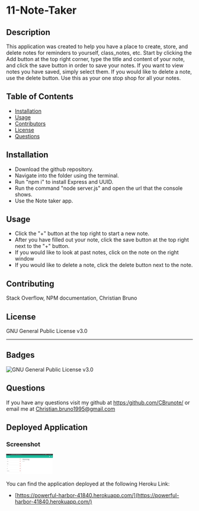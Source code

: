 # 11-Note-Taker

## Description

This application was created to help you have a place to create, store, and delete notes for reminders to yourself, class_notes, etc. Start by clicking the Add button at the top right corner, type the title and content of your note, and click the save button in order to save your notes. If you want to view notes you have saved, simply select them. If you would like to delete a note, use the delete button. Use this as your one stop shop for all your notes.

## Table of Contents

- [Installation](#installation)
- [Usage](#usage)
- [Contributors](#contributors)
- [License](#license)
- [Questions](#questions)

## Installation

- Download the github repository.
- Navigate into the folder using the terminal.
- Run "npm i" to install Express and UUID.
- Run the command  "node server.js" and open the url that the console shows.
- Use the Note taker app.

## Usage

- Click the "+" button at the top right to start a new note.
- After you have filled out your note, click the save button at the top right next to the "+" button.
- If you would like to look at past notes, click on the note on the right window
- If you would like to delete a note, click the delete button next to the note.

## Contributing

Stack Overflow, NPM documentation, Christian Bruno

## License

GNU General Public License v3.0

---

## Badges

![GNU General Public License v3.0](https://img.shields.io/badge/license-GNU%20General%20Public%20License%20v3.0-green)

## Questions

If you have any questions visit my github at [https:/github.com/CBrunote/](https://github.com/CBrunote/) or email me at Christian.bruno1995@gmail.com

## Deployed Application

### Screenshot

<img src="public\assets\images\Note-Taker.JPG" width=25%>

You can find the application deployed at the following Heroku Link:
- [https://powerful-harbor-41840.herokuapp.com/](https://powerful-harbor-41840.herokuapp.com/)